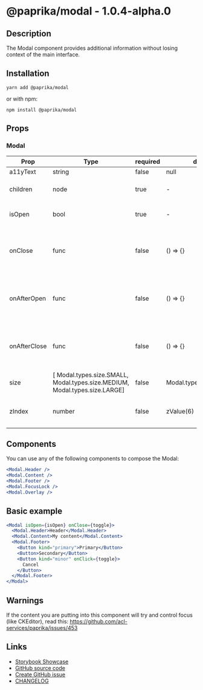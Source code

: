 <!-- start: Autogenerated - do not modify -->

# @paprika/modal - 1.0.4-alpha.0

## Description

The Modal component provides additional information without losing context of the main interface.

## Installation

```
yarn add @paprika/modal
```

or with npm:

```
npm install @paprika/modal
```

## Props

### Modal

| Prop         | Type                                                                       | required | default                 | Description                                          |
| ------------ | -------------------------------------------------------------------------- | -------- | ----------------------- | ---------------------------------------------------- |
| a11yText     | string                                                                     | false    | null                    |                                                      |
| children     | node                                                                       | true     | -                       | The content for the Modal.                           |
| isOpen       | bool                                                                       | true     | -                       | Control the visibility of the modal                  |
| onClose      | func                                                                       | false    | () => {}                | Callback triggered when the modal needs to be closed |
| onAfterOpen  | func                                                                       | false    | () => {}                | Callback once the modal has been opened event        |
| onAfterClose | func                                                                       | false    | () => {}                | Callback once the modal has been closed event        |
| size         | [ Modal.types.size.SMALL, Modal.types.size.MEDIUM, Modal.types.size.LARGE] | false    | Modal.types.size.MEDIUM |                                                      |
| zIndex       | number                                                                     | false    | zValue(6)               | The z-index of the Takeover content                  |

<!-- end: Autogenerated - do not modify -->
<!-- content -->

## Components

You can use any of the following components to compose the Modal:

```jsx
<Modal.Header />
<Modal.Content />
<Modal.Footer />
<Modal.FocusLock />
<Modal.Overlay />
```

## Basic example

```jsx
<Modal isOpen={isOpen} onClose={toggle}>
  <Modal.Header>Header</Modal.Header>
  <Modal.Content>My content</Modal.Content>
  <Modal.Footer>
    <Button kind="primary">Primary</Button>
    <Button>Secondary</Button>
    <Button kind="minor" onClick={toggle}>
      Cancel
    </Button>
  </Modal.Footer>
</Modal>
```

## Warnings

If the content you are putting into this component will try and control focus (like CKEditor), read this: https://github.com/acl-services/paprika/issues/453

<!-- eoContent -->

## Links

- [Storybook Showcase](https://paprika.highbond.com/?path=/story/messaging-modal--showcase)
- [GitHub source code](https://github.com/acl-services/paprika/tree/master/packages/Modal/src)
- [Create GitHub issue](https://github.com/acl-services/paprika/issues/new?label=[]&title=@paprika/modal%20[help]:%20your%20short%20description&body=%0A%23%20Help%20wanted%0A%0A%23%23%20Please%20write%20your%20question.%0A*A%20clear%20and%20concise%20description%20of%20what%20the%20question%20is*%0A%0A%23%23%20Additional%20context%0A*Add%20any%20other%20context%20or%20screenshots%20about%20your%20question%20here.*%0A)
- [CHANGELOG](https://github.com/acl-services/paprika/tree/master/packages/Modal/CHANGELOG.md)
